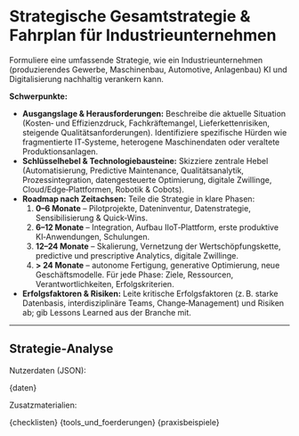 # Strategische Gesamtstrategie & Fahrplan für Industrieunternehmen

Formuliere eine umfassende Strategie, wie ein Industrieunternehmen (produzierendes Gewerbe, Maschinenbau, Automotive, Anlagenbau) KI und Digitalisierung nachhaltig verankern kann.

**Schwerpunkte:**
* **Ausgangslage & Herausforderungen:** Beschreibe die aktuelle Situation (Kosten‑ und Effizienzdruck, Fachkräftemangel, Lieferkettenrisiken, steigende Qualitätsanforderungen). Identifiziere spezifische Hürden wie fragmentierte IT‑Systeme, heterogene Maschinendaten oder veraltete Produktionsanlagen.
* **Schlüsselhebel & Technologiebausteine:** Skizziere zentrale Hebel (Automatisierung, Predictive Maintenance, Qualitätsanalytik, Prozessintegration, datengesteuerte Optimierung, digitale Zwillinge, Cloud/Edge‑Plattformen, Robotik & Cobots).
* **Roadmap nach Zeitachsen:** Teile die Strategie in klare Phasen:
  1. **0–6 Monate** – Pilotprojekte, Dateninventur, Datenstrategie, Sensibilisierung & Quick‑Wins.
  2. **6–12 Monate** – Integration, Aufbau IIoT‑Plattform, erste produktive KI‑Anwendungen, Schulungen.
  3. **12–24 Monate** – Skalierung, Vernetzung der Wertschöpfungskette, predictive und prescriptive Analytics, digitale Zwillinge.
  4. **> 24 Monate** – autonome Fertigung, generative Optimierung, neue Geschäftsmodelle.
  Für jede Phase: Ziele, Ressourcen, Verantwortlichkeiten, Erfolgskriterien.
* **Erfolgsfaktoren & Risiken:** Leite kritische Erfolgsfaktoren (z. B. starke Datenbasis, interdisziplinäre Teams, Change‑Management) und Risiken ab; gib Lessons Learned aus der Branche mit.

---

## Strategie‑Analyse

Nutzerdaten (JSON):

{daten}

Zusatzmaterialien:

{checklisten}
{tools_und_foerderungen}
{praxisbeispiele}